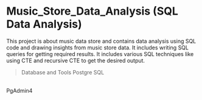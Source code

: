 # Music_Store_Data_Analysis (SQL Data Analysis)
This project is about music data store and contains data analysis using SQL code and drawing insights from music store data. It includes writing SQL queries for getting required results. 
It includes various SQL techniques like using CTE and recursive CTE to get the desired output.

> Database and Tools
Postgre SQL
</br>
PgAdmin4
